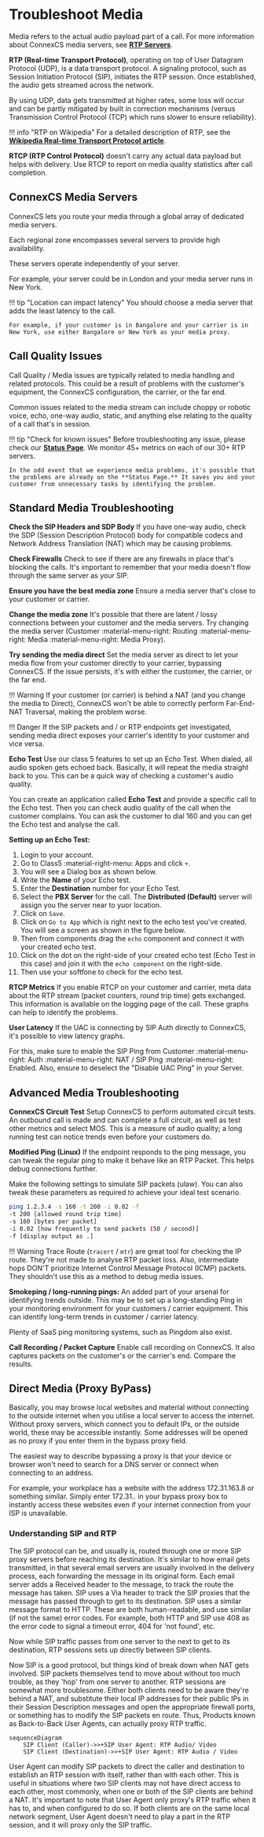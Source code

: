 # Troubleshoot Media

Media refers to the actual audio payload part of a call. For more information about ConnexCS media servers, see [**RTP Servers**](https://docs.connexcs.com/setup/settings/servers/#rtp-servers).

**RTP (Real-time Transport Protocol)**, operating on top of User Datagram Protocol (UDP), is a data transport protocol. A signaling protocol, such as Session Initiation Protocol (SIP), initiates the RTP session. Once established, the audio gets streamed across the network.

By using UDP, data gets transmitted at higher rates, some loss will occur and can be partly mitigated by built in correction mechanisms (versus Transmission Control Protocol (TCP) which runs slower to ensure reliability).

!!! info "RTP on Wikipedia"
    For a detailed description of RTP, see the [**Wikipedia Real-time Transport Protocol article**](https://en.wikipedia.org/wiki/Real-time_Transport_Protocol).

**RTCP (RTP Control Protocol)** doesn't carry any actual data payload but helps with delivery. Use RTCP to report on media quality statistics after call completion.

## ConnexCS Media Servers

ConnexCS lets you route your media through a global array of dedicated media servers.

Each regional zone encompasses several servers to provide high availability.

These servers operate independently of your server.

For example, your server could be in London and your media server runs in New York.

!!! tip "Location can impact latency"
    You should choose a media server that adds the least latency to the call.

    For example, if your customer is in Bangalore and your carrier is in New York, use either Bangalore or New York as your media proxy.

## Call Quality Issues

Call Quality / Media issues are typically related to media handling and related protocols. This could be a result of problems with the customer's equipment, the ConnexCS configuration, the carrier, or the far end.

Common issues related to the media stream can include choppy or robotic voice, echo, one-way audio, static, and anything else relating to the quality of a call that's in session.

!!! tip "Check for known issues"
    Before troubleshooting any issue, please check our [**Status Page**](https://status.connexcs.com/). We monitor 45+ metrics on each of our 30+ RTP servers.

    In the odd event that we experience media problems, it's possible that the problems are already on the **Status Page.** It saves you and your customer from unnecessary tasks by identifying the problem.

## Standard Media Troubleshooting

**Check the SIP Headers and SDP Body** If you have one-way audio, check the SDP (Session Description Protocol) body for compatible codecs and Network Address Translation (NAT) which may be causing problems.

**Check Firewalls** Check to see if there are any firewalls in place that's blocking the calls. It's important to remember that your media doesn't flow through the same server as your SIP.

**Ensure you have the best media zone** Ensure a media server that's close to your customer or carrier.

**Change the media zone** It's possible that there are latent / lossy connections between your customer and the media servers. Try changing the media server (Customer :material-menu-right: Routing :material-menu-right: Media :material-menu-right: Media Proxy).

**Try sending the media direct**  Set the media server as direct to let your media flow from your customer directly to your carrier, bypassing ConnexCS. If the issue persists, it's with either the customer, the carrier, or the far end.

!!! Warning
    If your customer (or carrier) is behind a NAT (and you change the media to Direct), ConnexCS won't be able to correctly perform Far-End-NAT Traversal, making the problem worse.

!!! Danger
    If the SIP packets and / or RTP endpoints get investigated, sending media direct exposes your carrier's identity to your customer and vice versa.

**Echo Test** Use our class 5 features to set up an Echo Test. When dialed, all audio spoken gets echoed back. Basically, it will repeat the media straight back to you. This can be a quick way of checking a customer's audio quality.

You can create an application called **Echo Test** and provide a specific call to the Echo test. Then you can check audio quality of the call when the customer complains. You can ask the customer to dial 160 and you can get the Echo test and analyse the call.

**Setting up an Echo Test:**

1. Login to your account.
2. Go to Class5 :material-right-menu: Apps and click `+`.
3. You will see a Dialog box as shown below.
4. Write the **Name** of your Echo test.
5. Enter the **Destination** number for your Echo Test.
6. Select the **PBX Server** for the call. The **Distributed (Default)** server will assign you the server near to yuor location.
7. Click on `Save`.
8. Click on `Go to App` which is right next to the echo test you've created. You will see a screen as shown in the figure below.
9. Then from components drag the `echo` component and connect it with your created echo test.
10. Click on the dot on the right-side of your created echo test (Echo Test in this case) and join it with the `echo component` on the right-side.
11. Then use your softfone to check for the echo test.


**RTCP Metrics** If you enable RTCP on your customer and carrier, meta data about the RTP stream (packet counters, round trip time) gets exchanged. This information is available on the logging page of the call. These graphs can help to identify the problems.

**User Latency** If the UAC is connecting by SIP Auth directly to ConnexCS, it's possible to view latency graphs.

For this, make sure to enable the SIP Ping from Customer :material-menu-right: Auth :material-menu-right: NAT / SIP Ping :material-menu-right: Enabled. Also, ensure to deselect the "Disable UAC Ping" in your Server.

## Advanced Media Troubleshooting

**ConnexCS Circuit Test** Setup ConnexCS to perform automated circuit tests. An outbound call is made and can complete a full circuit, as well as test other metrics and select MOS. This is a measure of audio quality; a long running test can notice trends even before your customers do.

**Modified Ping (Linux)** If the endpoint responds to the ping message, you can tweak the regular ping to make it behave like an RTP Packet. This helps debug connections further.

Make the following settings to simulate SIP packets (ulaw). You can also tweak these parameters as required to achieve your ideal test scenario.

```bash
ping 1.2.3.4 -s 160 -t 200 -i 0.02 -f
-t 200 [allowed round trip time]
-s 160 [bytes per packet]
-i 0.02 [how frequently to send packets (50 / second)]
-f [display output as .]
```

!!! Warning
    Trace Route (`tracert` / `mtr`) are great tool for checking the IP route. They're not made to analyse RTP packet loss. Also, intermediate hops DON'T prioritize Internet Control Message Protocol (ICMP) packets. They shouldn't use this as a method to debug media issues.

**Smokeping / long-running pings:** An added part of your arsenal for identifying trends outside. This may be to set up a long-standing Ping in your monitoring environment for your customers / carrier equipment. This can identify long-term trends in customer / carrier latency.

Plenty of SaaS ping monitoring systems, such as Pingdom also exist.

**Call Recording / Packet Capture** Enable call recording on ConnexCS. It also captures packets on the customer's or the carrier's end. Compare the results.

## Direct Media (Proxy ByPass)

Basically, you may browse local websites and material without connecting to the outside internet when you utilise a local server to access the internet.
Without proxy servers, which connect you to default IPs, or the outside world, these may be accessible instantly.
Some addresses will be opened as no proxy if you enter them in the bypass proxy field.

The easiest way to describe bypassing a proxy is that your device or browser won't need to search for a DNS server or connect when connecting to an address.

For example, your workplace has a website with the address 172.31.163.8 or something similar.
Simply enter 172.31.*.* in your bypass proxy box to instantly access these websites even if your internet connection from your ISP is unavailable.

### Understanding SIP and RTP

The SIP protocol can be, and usually is, routed through one or more SIP proxy servers before reaching its destination. It's similar to how email gets transmitted, in that several email servers are usually involved in the delivery process, each forwarding the message in its original form. Each email server adds a Received header to the message, to track the route the message has taken. SIP uses a Via header to track the SIP proxies that the message has passed through to get to its destination.
SIP uses a similar message format to HTTP. These are both human-readable, and use similar (if not the same) error codes. For example, both HTTP and SIP use 408 as the error code to signal a timeout error, 404 for 'not found', etc.

Now while SIP traffic passes from one server to the next to get to its destination, RTP sessions sets up directly between SIP clients.

Now SIP is a good protocol, but things kind of break down when NAT gets involved. SIP packets themselves tend to move about without too much trouble, as they 'hop' from one server to another. RTP sessions are somewhat more troublesome. Either both clients need to be aware they're behind a NAT, and substitute their local IP addresses for their public IPs in their Session Description messages and open the appropriate firewall ports, or something has to modify the SIP packets en route. Thus, Products known as Back-to-Back User Agents, can actually proxy RTP traffic.

```mermaid
sequenceDiagram
    SIP Client (Caller)->>+SIP User Agent: RTP Audio/ Video
    SIP Client (Destination)->>+SIP User Agent: RTP Audio / Video
```

User Agent can modify SIP packets to direct the caller and destination to establish an RTP session with itself, rather than with each other. This is useful in situations where two SIP clients may not have direct access to each other, most commonly, when one or both of the SIP clients are behind a NAT.
It's important to note that User Agent only proxy's RTP traffic when it has to, and when configured to do so. If both clients are on the same local network segment, User Agent doesn't need to play a part in the RTP session, and it will proxy only the SIP traffic.
